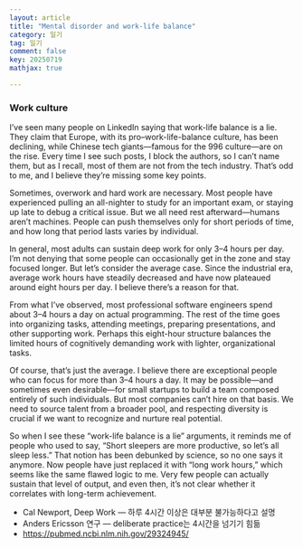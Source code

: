 ```yaml
---
layout: article
title: "Mental disorder and work-life balance"
category: 일기
tag: 일기
comment: false
key: 20250719
mathjax: true

---
```


### Work culture

I’ve seen many people on LinkedIn saying that work-life balance is a lie. They claim that Europe, with its pro–work-life-balance culture, has been declining, while Chinese tech giants—famous for the 996 culture—are on the rise. Every time I see such posts, I block the authors, so I can’t name them, but as I recall, most of them are not from the tech industry. That’s odd to me, and I believe they’re missing some key points.

Sometimes, overwork and hard work are necessary. Most people have experienced pulling an all-nighter to study for an important exam, or staying up late to debug a critical issue. But we all need rest afterward—humans aren’t machines. People can push themselves only for short periods of time, and how long that period lasts varies by individual.

In general, most adults can sustain deep work for only 3–4 hours per day. I’m not denying that some people can occasionally get in the zone and stay focused longer. But let’s consider the average case. Since the industrial era, average work hours have steadily decreased and have now plateaued around eight hours per day. I believe there’s a reason for that.

From what I’ve observed, most professional software engineers spend about 3–4 hours a day on actual programming. The rest of the time goes into organizing tasks, attending meetings, preparing presentations, and other supporting work. Perhaps this eight-hour structure balances the limited hours of cognitively demanding work with lighter, organizational tasks.

Of course, that’s just the average. I believe there are exceptional people who can focus for more than 3–4 hours a day. It may be possible—and sometimes even desirable—for small startups to build a team composed entirely of such individuals. But most companies can’t hire on that basis. We need to source talent from a broader pool, and respecting diversity is crucial if we want to recognize and nurture real potential.

So when I see these “work-life balance is a lie” arguments, it reminds me of people who used to say, “Short sleepers are more productive, so let’s all sleep less.” That notion has been debunked by science, so no one says it anymore. Now people have just replaced it with “long work hours,” which seems like the same flawed logic to me. Very few people can actually sustain that level of output, and even then, it’s not clear whether it correlates with long-term achievement.



- Cal Newport, Deep Work — 하루 4시간 이상은 대부분 불가능하다고 설명
- Anders Ericsson 연구 — deliberate practice는 4시간을 넘기기 힘듦
- https://pubmed.ncbi.nlm.nih.gov/29324945/